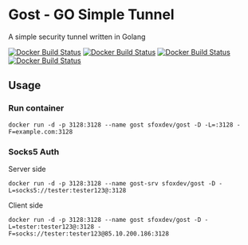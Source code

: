 # Gost - GO Simple Tunnel

A simple security tunnel written in Golang

[![Docker Build Status](https://img.shields.io/docker/build/sfoxdev/gost.svg?style=flat-square)]()
[![Docker Build Status](https://img.shields.io/docker/automated/sfoxdev/gost.svg?style=flat-square)]()
[![Docker Build Status](https://img.shields.io/docker/pulls/sfoxdev/gost.svg?style=flat-square)]()
[![Docker Build Status](https://img.shields.io/docker/stars/sfoxdev/gost.svg?style=flat-square)]()

## Usage

### Run container
```
docker run -d -p 3128:3128 --name gost sfoxdev/gost -D -L=:3128 -F=example.com:3128
```

### Socks5 Auth

Server side
```
docker run -d -p 3128:3128 --name gost-srv sfoxdev/gost -D -L=socks5://tester:tester123@:3128
```

Client side
```
docker run -d -p 3128:3128 --name gost sfoxdev/gost -D -L=tester:tester123@:3128 -F=socks://tester:tester123@85.10.200.186:3128
```
